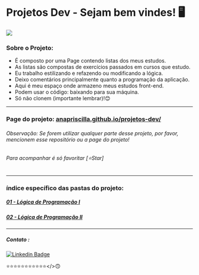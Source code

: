 # Projetos Dev -  Sejam bem vindes! 🖥

![](https://media0.giphy.com/media/WUTywPPYZpdDChyBaZ/giphy.gif?cid=ecf05e47hn4fld7kiqqmkhyf2pctz7095r4nzvueuwgyyqr5&rid=giphy.gif&ct=g)

### Sobre o Projeto:
- É composto por uma Page contendo listas dos meus estudos.
- As listas são compostas de exercícios passados em cursos que estudo.
- Eu trabalho estilizando e refazendo ou modificando a lógica.
- Deixo comentários principalmente quanto a programação da aplicação.
- Aqui é meu espaço onde armazeno meus estudos front-end.
- Podem usar o código: baixando para sua máquina.
- Só não clonem (importante lembrar)!😊
________________
### Page do projeto: [anapriscilla.github.io/projetos-dev/](https://anapriscilla.github.io/projetos-dev/)
###### Observação: Se forem utilizar qualquer parte desse projeto, por favor, mencionem esse repositório ou a page do projeto!
###### Para acompanhar é só favoritar [⭐Star]
________________
### índice específico das pastas do projeto:

##### [01 - Lógica de Programação I](https://github.com/AnaPriscilla/projetos-dev/tree/main/logica-programacao/)
##### [02 - Lógica de Programação II]()




________________________________
##### Contato :
  [![Linkedin Badge](https://img.shields.io/badge/-LinkedIn-blue?style=flat-square&logo=Linkedin&logoColor=white&link=https://www.linkedin.com/in/anapriscilla/)](https://www.linkedin.com/in/anapriscilla/)  
 
 ⭐⭐⭐⭐⭐⭐⭐⭐⭐⭐⭐</>🙃
